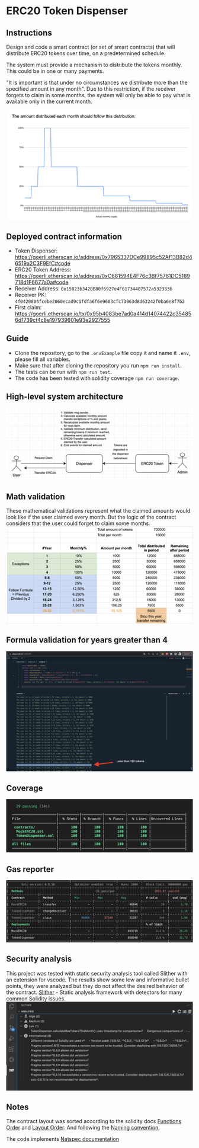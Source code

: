 # ERC20 Token Dispenser

## Instructions

Design and code a smart contract (or set of smart contracts) that will distribute ERC20 tokens over time, on a predetermined schedule.

The system must provide a mechanism to distribute the tokens monthly. This could be in one or many payments.

"It is important is that under no circumstances we distribute more than the specified amount in any month". Due to this restriction, if the receiver forgets to claim in some months, the system will only be able to pay what is available only in the current month.

![Diagram](./images/Diagram.png)

## Deployed contract information

- Token Dispenser: https://goerli.etherscan.io/address/0x7965337DCe99895c52Af13B82d46519a2C3F9EfC#code
- ERC20 Token Address: https://goerli.etherscan.io/address/0xC681594E4F76c3Bf75761DC5189718d1F6677a0a#code
- Receiver Address: `0x15023b342BB80f6927e4F61734487572a5323836`
- Receiver PK: `4f0420804fcebe2060ecad9c1fdfa6f6e9603cfc73063d8d63242f0ba6e8f7b2`
- First claim: https://goerli.etherscan.io/tx/0x95b4083be7ad0a414d14074422c354856d1739cf4c8e197939601e93e2927555

## Guide

- Clone the repository, go to the `.envExample` file copy it and name it `.env`, please fill all variables.
- Make sure that after cloning the repository you run `npm run install`.
- The tests can be run with `npm run test`.
- The code has been tested with solidity coverage `npm run coverage`.

## High-level system architecture

![Design](./images/Design.png)

## Math validation

These mathematical validations represent what the claimed amounts would look like if the user claimed every month. But the logic of the contract considers that the user could forget to claim some months.
![MathValidation](./images/MathValidation.png)

## Formula validation for years greater than 4

![Formula](./images/FormulaValidation.png)

## Coverage

![Coverage](./images/Coverage.png)

## Gas reporter

![Gas](./images/GasReporter.png)

## Security analysis

This project was tested with static security analysis tool called Slither with an extension for vscode.
The results show some low and informative bullet points, they were analyzed but they do not affect the desired behavior of the contract.
[Slither](https://github.com/crytic/slither) - Static analysis framework with detectors for many common Solidity issues.
![Slither](./images/Slither.png)

## Notes

The contract layout was sorted according to the solidity docs [Functions Order](https://docs.soliditylang.org/en/v0.8.17/style-guide.html#order-of-functions) and [Layout Order](https://docs.soliditylang.org/en/v0.8.17/style-guide.html#order-of-layout). And following the [Naming convention.](https://docs.soliditylang.org/en/v0.8.17/style-guide.html#naming-conventions)

The code implements [Natspec documentation](https://docs.soliditylang.org/en/v0.8.17/natspec-format.html)
